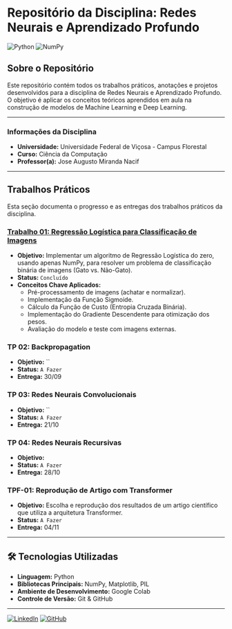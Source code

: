 # Repositório da Disciplina: Redes Neurais e Aprendizado Profundo

![Python](https://img.shields.io/badge/Python-3776AB?style=flat-square&logo=python&logoColor=white)
![NumPy](https://img.shields.io/badge/NumPy-013243?style=flat-square&logo=numpy&logoColor=white)

## Sobre o Repositório

Este repositório contém todos os trabalhos práticos, anotações e projetos desenvolvidos para a disciplina de Redes Neurais e Aprendizado Profundo. O objetivo é aplicar os conceitos teóricos aprendidos em aula na construção de modelos de Machine Learning e Deep Learning.

---

### Informações da Disciplina

* **Universidade:** Universidade Federal de Viçosa - Campus Florestal
* **Curso:** Ciência da Computação
* **Professor(a):** Jose Augusto Miranda Nacif

---

## Trabalhos Práticos

Esta seção documenta o progresso e as entregas dos trabalhos práticos da disciplina.

### [Trabalho 01: Regressão Logística para Classificação de Imagens](./Trabalho-01-Regressao-Logistica/)

* **Objetivo:** Implementar um algoritmo de Regressão Logística do zero, usando apenas NumPy, para resolver um problema de classificação binária de imagens (Gato vs. Não-Gato).
* **Status:** `Concluído `
* **Conceitos Chave Aplicados:**
    * Pré-processamento de imagens (achatar e normalizar).
    * Implementação da Função Sigmoide.
    * Cálculo da Função de Custo (Entropia Cruzada Binária).
    * Implementação do Gradiente Descendente para otimização dos pesos.
    * Avaliação do modelo e teste com imagens externas.

### TP 02: Backpropagation

* **Objetivo:** ``
* **Status:** `A Fazer `
* **Entrega:** 30/09

### TP 03: Redes Neurais Convolucionais

* **Objetivo:** ``
* **Status:** `A Fazer `
* **Entrega:** 21/10

### TP 04: Redes Neurais Recursivas

* **Objetivo:** ` `
* **Status:** `A Fazer `
* **Entrega:** 28/10

### TPF-01: Reprodução de Artigo com Transformer

* **Objetivo:** Escolha e reprodução dos resultados de um artigo científico que utiliza a arquitetura Transformer.
* **Status:** `A Fazer `
* **Entrega:** 04/11

---

## 🛠️ Tecnologias Utilizadas

* **Linguagem:** Python
* **Bibliotecas Principais:** NumPy, Matplotlib, PIL
* **Ambiente de Desenvolvimento:** Google Colab
* **Controle de Versão:** Git & GitHub

---

[![LinkedIn](https://img.shields.io/badge/LinkedIn-0077B5?style=for-the-badge&logo=linkedin&logoColor=white)](https://www.linkedin.com/in/henrique-alves-5237862ab/)
[![GitHub](https://img.shields.io/badge/GitHub-181717?style=for-the-badge&logo=github&logoColor=white)](https://github.com/alveshenriique)
